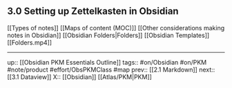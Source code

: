 ## 3.0 Setting up Zettelkasten in Obsidian

[[Types of notes]]
[[Maps of content (MOC)]]
[[Other considerations making notes in Obsidian]]
[[Obsidian Folders|Folders]]
[[Obsidian Templates]]
[[Folders.mp4]]

---
up:: [[Obsidian PKM Essentials Outline]]
tags:: #on/Obsidian #on/PKM  #note/product #effort/ObsPKMClass #map
prev:: [[2.1 Markdown]]
next:: [[3.1 Dataview]]
X:: [[Obsidian]] [[Atlas/PKM|PKM]]

